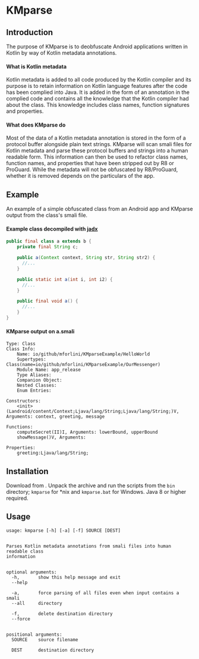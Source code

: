 # KMparse

## Introduction

The purpose of KMparse is to deobfuscate Android applications written in Kotlin by way of Kotlin metadata annotations.

#### What is Kotlin metadata

Kotlin metadata is added to all code produced by the Kotlin compiler and its purpose is to retain information on Kotlin language features after the code has been complied into Java.
It is added in the form of an annotation in the complied code and contains all the knowledge that the Kotlin compiler had about the class.
This knowledge includes class names, function signatures and properties.

#### What does KMparse do

Most of the data of a Kotlin metadata annotation is stored in the form of a protocol buffer alongside plain text strings.
KMparse will scan smali files for Kotlin metadata and parse these protocol buffers and strings into a human readable form.
This information can then be used to refactor class names, function names, and properties that have been stripped out by R8 or ProGuard. While the metadata will not be obfuscated by R8/ProGuard, whether it is removed depends on the particulars of the app.

## Example
An example of a simple obfuscated class from an Android app and KMparse output from the class's smali file.
#### Example class decompiled with [jadx](https://github.com/skylot/jadx)
```java
public final class a extends b {
    private final String c;

    public a(Context context, String str, String str2) {
      //...
    }

    public static int a(int i, int i2) {
      //...
    }

    public final void a() {
      //...
    }
}
```
#### KMparse output on a.smali
```
Type: Class
Class Info:
    Name: io/github/mforlini/KMparseExample/HelloWorld
    Supertypes: Class(name=io/github/mforlini/KMparseExample/OurMessenger)
    Module Name: app_release
    Type Aliases: 
    Companion Object: 
    Nested Classes:  
    Enum Entries: 

Constructors:
    <init>(Landroid/content/Context;Ljava/lang/String;Ljava/lang/String;)V, Arguments: context, greeting, message

Functions:
    computeSecret(II)I, Arguments: lowerBound, upperBound
    showMessage()V, Arguments: 

Properties:
    greeting:Ljava/lang/String;
```
## Installation
Download from . Unpack the archive and run the scripts from the `bin` directory; `kmparse` for \*nix and `kmparse.bat` for Windows. Java 8 or higher required.

## Usage
```
usage: kmparse [-h] [-a] [-f] SOURCE [DEST]


Parses Kotlin metadata annotations from smali files into human readable class
information


optional arguments:
  -h,       show this help message and exit
  --help

  -a,       force parsing of all files even when input contains a smali
  --all     directory

  -f,       delete destination directory
  --force


positional arguments:
  SOURCE    source filename

  DEST      destination directory
  ```
